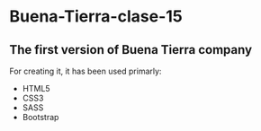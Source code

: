 # Buena-Tierra-clase-15

## The first version of Buena Tierra company

For creating it, it has been used primarly:
- HTML5
- CSS3
- SASS
- Bootstrap

